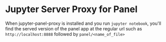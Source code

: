 # Jupyter Server Proxy for Panel

When jupyter-panel-proxy is installed and you run `jupyter notebook`,
you'll find the served version of the panel app at the regular url
such as `http://localhost:8888` followed by `panel/<name_of_file>`
